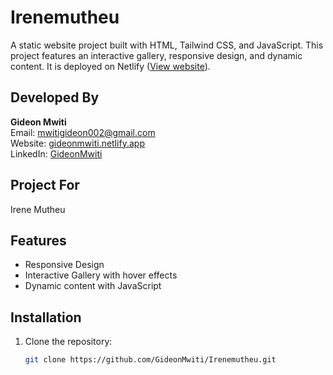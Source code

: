 # Irenemutheu

A static website project built with HTML, Tailwind CSS, and JavaScript. This project features an interactive gallery, responsive design, and dynamic content. It is deployed on Netlify ([View website](https://irenemutheu.netlify.app/)).
## Developed By
**Gideon Mwiti**  
Email: mwitigideon002@gmail.com  
Website: [gideonmwiti.netlify.app](https://gideonmwiti.netlify.app/)  
LinkedIn: [GideonMwiti](https://www.linkedin.com/in/GideonMwiti)
## Project For
Irene Mutheu 

## Features
- Responsive Design
- Interactive Gallery with hover effects
- Dynamic content with JavaScript

## Installation
1. Clone the repository:
   ```bash
   git clone https://github.com/GideonMwiti/Irenemutheu.git
